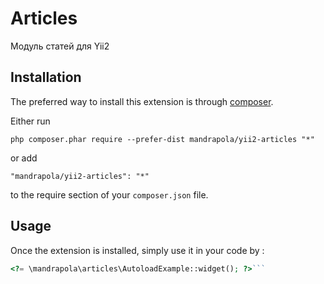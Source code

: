 Articles
========
Модуль статей для Yii2

Installation
------------

The preferred way to install this extension is through [composer](http://getcomposer.org/download/).

Either run

```
php composer.phar require --prefer-dist mandrapola/yii2-articles "*"
```

or add

```
"mandrapola/yii2-articles": "*"
```

to the require section of your `composer.json` file.


Usage
-----

Once the extension is installed, simply use it in your code by  :

```php
<?= \mandrapola\articles\AutoloadExample::widget(); ?>```